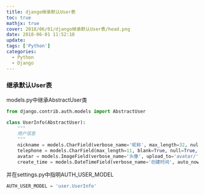```yaml
---
title: django继承默认User表
toc: true
mathjx: true
cover: 2018/06/01/django继承默认User表/head.png
date: 2018-06-01 11:52:18
update:
tags: ['Python']
categories:
  - Python
  - Django
---
```

### 继承默认User表
models.py中继承AbstractUser类
~~~Python
from django.contrib.auth.models import AbstractUser

class UserInfo(AbstractUser):
    """
    用户信息
    """
    nickname = models.CharField(verbose_name='昵称', max_length=32, null=True)
    telephone = models.CharField(max_length=11, blank=True, null=True, unique=True, verbose_name='手机号码')
    avatar = models.ImageField(verbose_name='头像', upload_to='avatar/', default="avatar/default.png")  # 保存图片
    create_time = models.DateTimeField(verbose_name='创建时间', auto_now_add=True)
~~~

并在settings.py中指明AUTH_USER_MODEL
~~~Python
AUTH_USER_MODEL = 'user.UserInfo'
~~~
